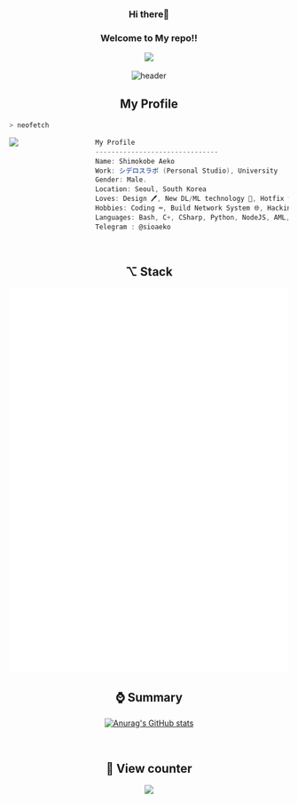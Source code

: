 <h3 align="center">Hi there👋</div>
<h3 align="center">Welcome to My repo!!</h2>

<div align="center">
<a href="https://github.com/59rice"><img src="https://hits.seeyoufarm.com/api/count/incr/badge.svg?url=https%3A%2F%2Fgithub.com%2F59rice&count_bg=%2379C83D&title_bg=%23000000&icon=github.svg&icon_color=%white&title=Github&edge_flat=false)"/></a>
</div>



<div align="center">
 
![header](https://capsule-render.vercel.app/api?type=venom&color=gradient&height=200&section=header&text=あえこ%20&fontSize=60&fontColor=d6ace6)    

</div>


<h2 align="center">My Profile</h2>

```zsh
> neofetch
```

<img align="left" src="https://github.com/sioaeko/sioaeko/assets/101755125/b5833b71-f989-458c-a662-90eb685d35bf" width="155px"/> 


```csharp
My Profile
-------------------------------
Name: Shimokobe Aeko
Work: シデロスラボ (Personal Studio), University 
Gender: Male.
Location: Seoul, South Korea
Loves: Design 🖊️, New DL/ML technology 🚀, Hotfix 🛠️, Mac 🖥️
Hobbies: Coding ⌨️, Build Network System 🌐, Hackintosh 🖥️, Learning about new language 🌏
Languages: Bash, C+, CSharp, Python, NodeJS, AML, ruby, Java, Javascript, SQL, HTML, CSS, C
Telegram : @sioaeko
```
<br>




<h2 align="center">⌥ Stack</h2>

<p align="center"><img src="/github-metrics.svg" alt="Metrics" width="550"></p>
 
 

<h2 align="center">⌚️ Summary</h2>
<div align="center">
 
[![Anurag's GitHub stats](https://github-readme-stats.vercel.app/api?username=sioaeko)](https://github.com/anuraghazra/github-readme-stats)

</div>


<br>
<div>
<h2 align="center">👀 View counter </h2>
<div align="center">
<img src="https://moe-counter.glitch.me/get/@soiaeko?theme=gelbooru" />
  </div>
<br>
 
